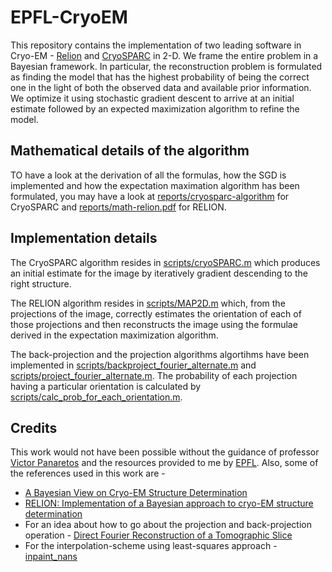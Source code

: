 # EPFL-CryoEM

This repository contains the implementation of two leading software in Cryo-EM - [Relion](https://www.sciencedirect.com/science/article/pii/S1047847712002481#s0085) and [CryoSPARC](https://www.nature.com/articles/nmeth.4169) in 2-D. We frame the entire problem in a Bayesian framework. In particular, the reconstruction problem is formulated as finding the model that has the highest probability of being the correct one in the light of both the observed data and available prior information. We optimize it using stochastic gradient descent to arrive at an initial estimate followed by an expected maximization algorithm to refine the model.  

## Mathematical details of the algorithm
TO have a look at the derivation of all the formulas, how the SGD is implemented and how the expectation maximation algorithm has been formulated, you may have a look at [reports/cryosparc-algorithm](https://github.com/Arunabh98/EPFL-CryoEM/blob/master/reports/cryosparc-algorithm.pdf) for CryoSPARC and [reports/math-relion.pdf](https://github.com/Arunabh98/EPFL-CryoEM/blob/master/reports/math-relion.pdf) for RELION. 

## Implementation details
The CryoSPARC algorithm resides in [scripts/cryoSPARC.m](https://github.com/Arunabh98/EPFL-CryoEM/blob/master/scripts/cryoSPARC.m) which produces an initial estimate for the image by iteratively gradient descending to the right structure.

The RELION algorithm resides in [scripts/MAP2D.m](https://github.com/Arunabh98/EPFL-CryoEM/blob/master/scripts/MAP2D.m) which, from the projections of the image, correctly estimates the orientation of each of those projections and then reconstructs the image using the formulae derived in the expectation maximization algorithm.

The back-projection and the projection algorithms algortihms have been implemented in [scripts/backproject_fourier_alternate.m](https://github.com/Arunabh98/EPFL-CryoEM/blob/master/scripts/backproject_fourier_alternate.m) and [scripts/project_fourier_alternate.m](https://github.com/Arunabh98/EPFL-CryoEM/blob/master/scripts/project_fourier_alternate.m). The probability of each projection having a particular orientation is calculated by [scripts/calc_prob_for_each_orientation.m](https://github.com/Arunabh98/EPFL-CryoEM/blob/master/scripts/calc_prob_for_each_orientation.m).

## Credits
This work would not have been possible without the guidance of professor [Victor Panaretos](http://smat.epfl.ch/victor/) and the resources provided to me by [EPFL](https://www.epfl.ch/). Also, some of the references used in this work are -
* [A Bayesian View on Cryo-EM Structure Determination](https://www.sciencedirect.com/science/article/pii/S0022283611012290)
* [RELION: Implementation of a Bayesian approach to cryo-EM structure determination](https://www.sciencedirect.com/science/article/pii/S1047847712002481#b0155)
* For an idea about how to go about the projection and back-projection operation - [Direct Fourier Reconstruction of a Tomographic Slice](https://uk.mathworks.com/matlabcentral/fileexchange/60257-direct-fourier-reconstruction-of-a-tomographic-slice)
* For the interpolation-scheme using least-squares approach - [inpaint_nans](https://uk.mathworks.com/matlabcentral/fileexchange/4551-inpaint-nans)
